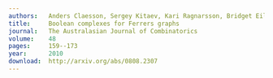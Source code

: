 ```yaml
---
authors:   Anders Claesson, Sergey Kitaev, Kari Ragnarsson, Bridget Eileen Tenner
title:     Boolean complexes for Ferrers graphs
journal:   The Australasian Journal of Combinatorics
volume:    48
pages:     159--173
year:      2010
download:  http://arxiv.org/abs/0808.2307
---
```

